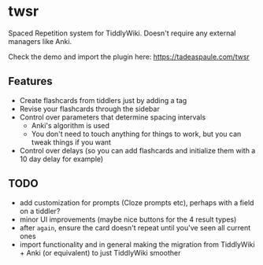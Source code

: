 # twsr
Spaced Repetition system for TiddlyWiki. Doesn't require any external managers like Anki.

Check the demo and import the plugin here: https://tadeaspaule.com/twsr

## Features
- Create flashcards from tiddlers just by adding a tag
- Revise your flashcards through the sidebar
- Control over parameters that determine spacing intervals
    - Anki's algorithm is used
    - You don't need to touch anything for things to work, but you can tweak things if you want
- Control over delays (so you can add flashcards and initialize them with a 10 day delay for example)

## TODO
- add customization for prompts (Cloze prompts etc), perhaps with a field on a tiddler?
- minor UI improvements (maybe nice buttons for the 4 result types)
- after `again`, ensure the card doesn't repeat until you've seen all current ones
- import functionality and in general making the migration from TiddlyWiki + Anki (or equivalent) to just TiddlyWiki smoother
